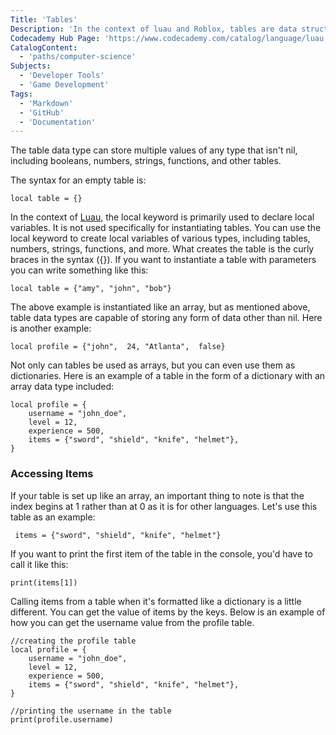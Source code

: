 ```yaml
---
Title: 'Tables'
Description: 'In the context of luau and Roblox, tables are data structures that are capable of storing values of any type other than nil.'
Codecademy Hub Page: 'https://www.codecademy.com/catalog/language/luau'
CatalogContent:
  - 'paths/computer-science'
Subjects:
  - 'Developer Tools'
  - 'Game Development'
Tags:
  - 'Markdown'
  - 'GitHub'
  - 'Documentation'
---
```


The table data type can store multiple values of any type that isn't nil, including booleans, numbers, strings, functions, and other tables.

The syntax for an empty table is:

```
local table = {}
```

In the context of [Luau](https://www.codecademy.com/resources/docs/luau), the local keyword is primarily used to declare local variables. It is not used specifically for instantiating tables. You can use the local keyword to create local variables of various types, including tables, numbers, strings, functions, and more. What creates the table is the curly braces in the syntax ({}). If you want to instantiate a table with parameters you can write something like this:

```
local table = {"amy", "john", "bob"} 
```

The above example is instantiated like an array, but as mentioned above, table data types are capable of storing any form of data other than nil. Here is another example:

```
local profile = {"john",  24, "Atlanta",  false}
```

Not only can tables be used as arrays, but you can even use them as dictionaries. Here is an example of a table in the form of a dictionary with an array data type included:

```
local profile = {
    username = "john_doe",
    level = 12,
    experience = 500,
    items = {"sword", "shield", "knife", "helmet"},
}
```


### Accessing Items


If your table is set up like an array, an important thing to note is that the index begins at 1 rather than at 0 as it is for other languages. Let's use this table as an example:

```
 items = {"sword", "shield", "knife", "helmet"}
```

If you want to print the first item of the table in the console, you'd have to call it like this:

```
print(items[1])
```

Calling items from a table when it's formatted like a dictionary is a little different. You can get the value of items by the keys. Below is an example of how you can get the username value from the profile table.

```
//creating the profile table
local profile = {
    username = "john_doe",
    level = 12,
    experience = 500,
    items = {"sword", "shield", "knife", "helmet"},
}

//printing the username in the table 
print(profile.username)
```